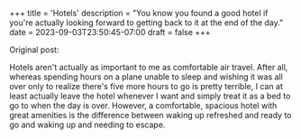 +++
title = 'Hotels'
description = "You know you found a good hotel if you're actually looking forward to getting back to it at the end of the day."
date = 2023-09-03T23:50:45-07:00
draft = false
+++

Original post:

Hotels aren't actually as important to me as comfortable air travel. After all, whereas spending hours on a plane unable to sleep and wishing it was all over only to realize there's five more hours to go is pretty terrible, I can at least actually leave the hotel whenever I want and simply treat it as a bed to go to when the day is over. However, a comfortable, spacious hotel with great amenities is the difference between waking up refreshed and ready to go and waking up and needing to escape. 